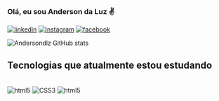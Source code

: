 ### Olá, eu sou Anderson da Luz ✌️

[![linkedin](https://img.shields.io/badge/LinkedIn-0077B5?style=for-the-badge&logo=linkedin&logoColor=white)](https://www.linkedin.com/in/anderson-da-luz/)
[![instagram](https://img.shields.io/badge/Instagram-E4405F?style=for-the-badge&logo=instagram&logoColor=white)](https://www.instagram.com/andersondlz/)
[![facebook](https://img.shields.io/badge/Facebook-1877F2?style=for-the-badge&logo=facebook&logoColor=white)](https://www.linkedin.com/in/anderson-da-luz/)

![Andersondlz GitHub stats](https://github-readme-stats.vercel.app/api?username=Andersondlz&show_icons=true&theme=radical)

## Tecnologias que atualmente estou estudando

<div style="display: inline_block"><br/>
  <img align="center" alt="html5" src="https://img.shields.io/badge/HTML-239120?style=for-the-badge&logo=html5&logoColor=white"/>  
  <img align="center" alt="CSS3" src="https://img.shields.io/badge/CSS3-1572B6?style=for-the-badge&logo=css3&logoColor=white"/> 
  <img align="center" alt="html5" src="https://img.shields.io/badge/JavaScript-F7DF1E?style=for-the-badge&logo=javascript&logoColor=black"/> 
</div>
